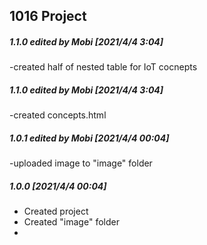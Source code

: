 ## 1016 Project

##### 1.1.0 edited by Mobi [2021/4/4 3:04]
-created half of nested table for IoT cocnepts
##### 1.1.0 edited by Mobi [2021/4/4 3:04]
-created concepts.html

##### 1.0.1 edited by Mobi [2021/4/4 00:04]
-uploaded image to "image" folder

##### 1.0.0 [2021/4/4 00:04]

- Created project
- Created "image" folder
-